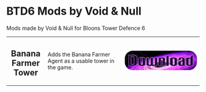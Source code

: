 # BTD6 Mods by Void & Null
Mods made by Void & Null for Bloons Tower Defence 6


<table style="table-layout:fixed">
    <tr>
        <td width="20%" align="center">
            <h2>Banana Farmer Tower</h2>
        </td>
        <td>
            Adds the Banana Farmer Agent as a usable tower in the game.
        </td>
        <td width="40%">
            <a href="https://github.com/Void-n-Null/Void-Null-BTD6-Mods/raw/master/BananaFarmerMod/BananaFarmerTower.dll"><img alt="Download" src="https://github.com/Void-n-Null/Void-Null-BTD6-Mods/blob/master/DownloadButton.png?raw=true"></a>
        </td>
    </tr>
    <tr>
